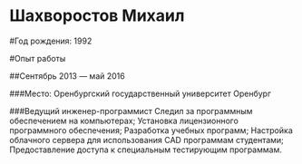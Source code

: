 # Шахворостов Михаил

#Год рождения: 1992

#Опыт работы

##Сентябрь 2013 — май 2016

###Место: 
Оренбургский государственный университет
Оренбург

###Ведущий инженер-программист
Следил за программным обеспечением на компьютерах;
Установка лицензионного программного обеспечения;
Разработка учебных программ;
Настройка облачного сервера для использования CAD программам студентами;
Предоставление доступа к специальным тестирующим программам.
